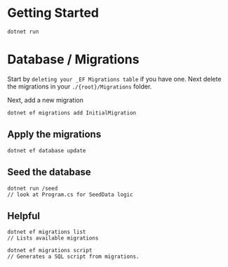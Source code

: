 # Getting Started

    dotnet run

# Database / Migrations

Start by `deleting your _EF Migrations table` if you have one.
Next delete the migrations in your `./{root}/Migrations` folder.

Next, add a new migration

    dotnet ef migrations add InitialMigration

## Apply the migrations

    dotnet ef database update

## Seed the database

    dotnet run /seed
    // look at Program.cs for SeedData logic

## Helpful

    dotnet ef migrations list
    // Lists available migrations

    dotnet ef migrations script
    // Generates a SQL script from migrations.
